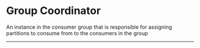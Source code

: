 # Group Coordinator
An instance in the consumer group that is responsible for assigning partitions to consume from to the consumers in the group

---

